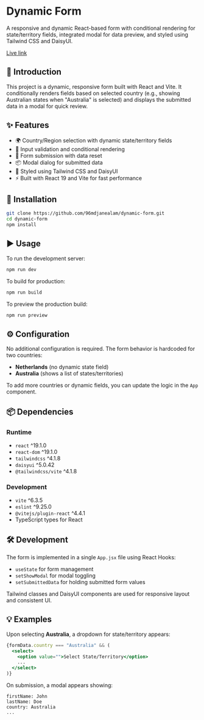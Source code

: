 # Dynamic Form

A responsive and dynamic React-based form with conditional rendering for state/territory fields, integrated modal for data preview, and styled using Tailwind CSS and DaisyUI.

[Live link](https://dynamic-form-coral-eta.vercel.app/)


## 🚀 Introduction

This project is a dynamic, responsive form built with React and Vite. It conditionally renders fields based on selected country (e.g., showing Australian states when "Australia" is selected) and displays the submitted data in a modal for quick review.

## ✨ Features

- 🌍 Country/Region selection with dynamic state/territory fields
- 🧾 Input validation and conditional rendering
- 💾 Form submission with data reset
- 📦 Modal dialog for submitted data
- 🎨 Styled using Tailwind CSS and DaisyUI
- ⚡ Built with React 19 and Vite for fast performance

## 🔧 Installation

```bash
git clone https://github.com/96mdjanealam/dynamic-form.git
cd dynamic-form
npm install
````

## ▶️ Usage

To run the development server:

```bash
npm run dev
```

To build for production:

```bash
npm run build
```

To preview the production build:

```bash
npm run preview
```

## ⚙️ Configuration

No additional configuration is required. The form behavior is hardcoded for two countries:

* **Netherlands** (no dynamic state field)
* **Australia** (shows a list of states/territories)

To add more countries or dynamic fields, you can update the logic in the `App` component.

## 📦 Dependencies

### Runtime

* `react` ^19.1.0
* `react-dom` ^19.1.0
* `tailwindcss` ^4.1.8
* `daisyui` ^5.0.42
* `@tailwindcss/vite` ^4.1.8

### Development

* `vite` ^6.3.5
* `eslint` ^9.25.0
* `@vitejs/plugin-react` ^4.4.1
* TypeScript types for React

## 🛠 Development

The form is implemented in a single `App.jsx` file using React Hooks:

* `useState` for form management
* `setShowModal` for modal toggling
* `setSubmittedData` for holding submitted form values

Tailwind classes and DaisyUI components are used for responsive layout and consistent UI.

## 💡 Examples

Upon selecting **Australia**, a dropdown for state/territory appears:

```jsx
{formData.country === "Australia" && (
  <select>
    <option value="">Select State/Territory</option>
    ...
  </select>
)}
```

On submission, a modal appears showing:

```text
firstName: John
lastName: Doe
country: Australia
...
```